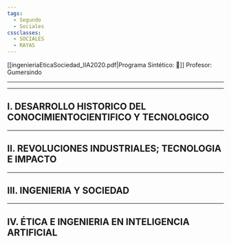 ```yaml
---
tags:
  - Segundo
  - Sociales
cssclasses:
  - SOCIALES
  - RAYAS
---
```

[[ingenieriaEticaSociedad_IIA2020.pdf|Programa Sintético: 📄]]
Profesor: Gumersindo
____
____
## I.  DESARROLLO HISTORICO DEL CONOCIMIENTOCIENTIFICO Y TECNOLOGICO

____
## II.  REVOLUCIONES INDUSTRIALES; TECNOLOGIA E IMPACTO

____
## III.  INGENIERIA Y SOCIEDAD

____
## IV.  ÉTICA E INGENIERIA EN INTELIGENCIA ARTIFICIAL

